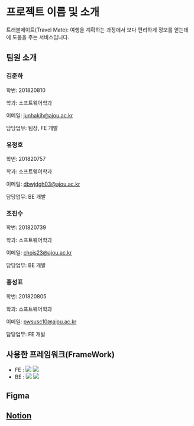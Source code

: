 # 프로젝트 이름 및 소개

트래블메이트(Travel Mate): 여행을 계획하는 과정에서 보다 편리하게 정보를 얻는데에 도움을 주는 서비스입니다.

## 팀원 소개

### 김준하

학번: 201820810

학과: 소프트웨어학과

이메일: junhakjh@ajou.ac.kr

담당업무: 팀장, FE 개발

### 유정호

학번: 201820757

학과: 소프트웨어학과

이메일: dbwjdgh03@ajou.ac.kr

담당업무: BE 개발

### 조진수

학번: 201820739

학과: 소프트웨어학과

이메일: chojs23@ajou.ac.kr

담당업무: BE 개발

### 홍성표

학번: 201820805

학과: 소프트웨어학과

이메일: pwsusc10@ajou.ac.kr

담당업무: FE 개발

## 사용한 프레임워크(FrameWork)

- FE : <img src="https://img.shields.io/badge/React-61DAFB?style=flat-square&logo=React&logoColor=white"/> <img src="https://img.shields.io/badge/TypeScript-3178C6?style=flat-square&logo=TypeScript&logoColor=white"/>
- BE : <img src="https://img.shields.io/badge/node.js-339933?style=flat-square&logo=node.js&logoColor=white"/> <img src="https://img.shields.io/badge/mySQL-4479A1?style=flat-square&logo=mySQL&logoColor=white"/>

## Figma

<a href="https://www.figma.com/file/rOBWPFvnf1HqG06L5nx8CP/Travel-Mate?type=design&node-id=0%3A1&mode=design&t=sLq1fFlgE60ef4Rv-1" />

## Notion

<a href="https://www.notion.so/5daf943678e94187bfd5c05939b8e85d?pvs=4" />
